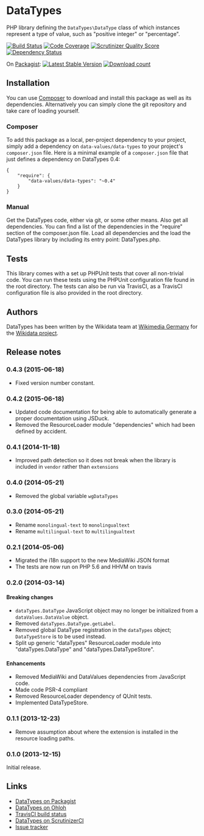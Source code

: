 # DataTypes

PHP library defining the `DataTypes\DataType` class of which instances represent a type of value,
such as "positive integer" or "percentage".

[![Build Status](https://secure.travis-ci.org/wmde/DataTypes.png?branch=master)](http://travis-ci.org/wmde/DataTypes)
[![Code Coverage](https://scrutinizer-ci.com/g/wmde/DataTypes/badges/coverage.png?s=81ca9034e898d0ff2ee603ffdcf07835c9b5f0d3)](https://scrutinizer-ci.com/g/wmde/DataTypes/)
[![Scrutinizer Quality Score](https://scrutinizer-ci.com/g/wmde/DataTypes/badges/quality-score.png?s=2405ce60c089e7454598ae50e235f001b68bd5cb)](https://scrutinizer-ci.com/g/wmde/DataTypes/)
[![Dependency Status](https://www.versioneye.com/php/data-values:data-types/dev-master/badge.png)](https://www.versioneye.com/php/data-values:data-types/dev-master)

On [Packagist](https://packagist.org/packages/data-values/data-types):
[![Latest Stable Version](https://poser.pugx.org/data-values/data-types/version.png)](https://packagist.org/packages/data-values/data-types)
[![Download count](https://poser.pugx.org/data-values/data-types/d/total.png)](https://packagist.org/packages/data-values/data-types)

## Installation

You can use [Composer](http://getcomposer.org/) to download and install
this package as well as its dependencies. Alternatively you can simply clone
the git repository and take care of loading yourself.

### Composer

To add this package as a local, per-project dependency to your project, simply add a
dependency on `data-values/data-types` to your project's `composer.json` file.
Here is a minimal example of a `composer.json` file that just defines a dependency on
DataTypes 0.4:

    {
        "require": {
            "data-values/data-types": "~0.4"
        }
    }

### Manual

Get the DataTypes code, either via git, or some other means. Also get all dependencies.
You can find a list of the dependencies in the "require" section of the composer.json file.
Load all dependencies and the load the DataTypes library by including its entry point:
DataTypes.php.

## Tests

This library comes with a set up PHPUnit tests that cover all non-trivial code. You can run these
tests using the PHPUnit configuration file found in the root directory. The tests can also be run
via TravisCI, as a TravisCI configuration file is also provided in the root directory.

## Authors

DataTypes has been written by the Wikidata team at [Wikimedia Germany](https://wikimedia.de)
for the [Wikidata project](https://wikidata.org/).

## Release notes

### 0.4.3 (2015-06-18)

* Fixed version number constant.

### 0.4.2 (2015-06-18)

* Updated code documentation for being able to automatically generate a proper documentation using JSDuck.
* Removed the ResourceLoader module "dependencies" which had been defined by accident.

### 0.4.1 (2014-11-18)

* Improved path detection so it does not break when the library is included in `vendor` rather than `extensions`

### 0.4.0 (2014-05-21)

* Removed the global variable `wgDataTypes`

### 0.3.0 (2014-05-21)

* Rename `monolingual-text` to `monolingualtext`
* Rename `multilingual-text` to `multilingualtext`

### 0.2.1 (2014-05-06)

* Migrated the i18n support to the new MediaWiki JSON format
* The tests are now run on PHP 5.6 and HHVM on travis

### 0.2.0 (2014-03-14)

#### Breaking changes

* `dataTypes.DataType` JavaScript object may no longer be initialized from a `dataValues.DataValue` object.
* Removed `dataTypes.DataType.getLabel`.
* Removed global DataType registration in the `dataTypes` object; `DataTypeStore` is to be used instead.
* Split up generic "dataTypes" ResourceLoader module into "dataTypes.DataType" and "dataTypes.DataTypeStore".

#### Enhancements

* Removed MediaWiki and DataValues dependencies from JavaScript code.
* Made code PSR-4 compliant
* Removed ResourceLoader dependency of QUnit tests.
* Implemented DataTypeStore.

### 0.1.1 (2013-12-23)

* Remove assumption about where the extension is installed in the resource loading paths.

### 0.1.0 (2013-12-15)

Initial release.

## Links

* [DataTypes on Packagist](https://packagist.org/packages/data-values/data-types)
* [DataTypes on Ohloh](https://www.ohloh.net/p/DataTypesPHP)
* [TravisCI build status](https://travis-ci.org/wmde/DataTypes)
* [DataTypes on ScrutinizerCI](https://scrutinizer-ci.com/g/wmde/DataTypes/)
* [Issue tracker](https://phabricator.wikimedia.org/project/view/123/)
